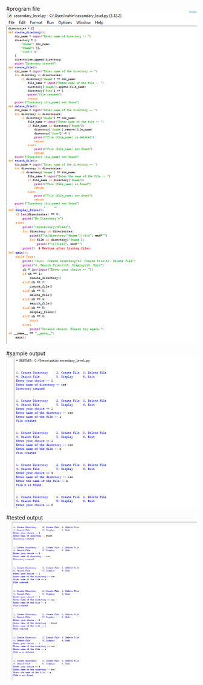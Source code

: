 #program file
![program file](programa.png)
![program file](programb.png)

#sample output
![sample output](sampleoutput.png)

#tested output
![tested output](testedoutput.png)

